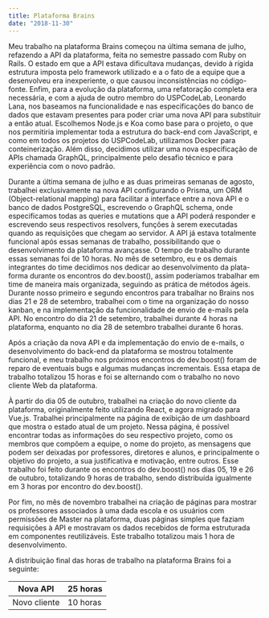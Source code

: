 ```yaml
---
title: Plataforma Brains
date: "2018-11-30"
---
```


Meu trabalho na plataforma Brains começou na última semana de julho, refazendo a API da plataforma, feita no semestre passado com Ruby on Rails. O estado em que a API estava dificultava mudanças, devido à rígida estrutura imposta pelo framework utilizado e a o fato de a equipe que a desenvolveu era inexperiente, o que causou inconsistências no código-fonte. Enfim, para a evolução da plataforma, uma refatoração completa era necessária, e com a ajuda de outro membro do USPCodeLab, Leonardo Lana, nos baseamos na funcionalidade e nas especificações do banco de dados que estavam presentes para poder criar uma nova API para substituir a então atual. Escolhemos Node.js e Koa como base para o projeto, o que nos permitiria implementar toda a estrutura do back-end com JavaScript, e como em todos os projetos do USPCodeLab, utilizamos Docker para conteinerização. Além disso, decidimos utilizar uma nova especificação de APIs chamada GraphQL, principalmente pelo desafio técnico e para experiência com o novo padrão.

Durante a última semana de julho e as duas primeiras semanas de agosto, trabalhei exclusivamente na nova API configurando o Prisma, um ORM (Object-relational mapping) para facilitar a interface entre a nova API e o banco de dados PostgreSQL, escrevendo o GraphQL schema, onde especificamos todas as queries e mutations que a API poderá responder e escrevendo seus respectivos resolvers, funções à serem executadas quando as requisições que chegam ao servidor. A API já estava totalmente funcional após essas semanas de trabalho, possibilitando que o desenvolvimento da plataforma avançasse. O tempo de trabalho durante essas semanas foi de 10 horas.
No mês de setembro, eu e os demais integrantes do time decidimos nos dedicar ao desenvolvimento da plata- forma durante os encontros do dev.boost(), assim poderíamos trabalhar em time de maneira mais organizada, seguindo as prática de métodos ágeis. Durante nosso primeiro e segundo encontros para trabalhar no Brains nos dias 21 e 28 de setembro, trabalhei com o time na organização do nosso kanban, e na implementação da funcionalidade de envio de e-mails pela API. No encontro do dia 21 de setembro, trabalhei durante 4 horas na plataforma, enquanto no dia 28 de setembro trabalhei durante 6 horas.

Após a criação da nova API e da implementação do envio de e-mails, o desenvolvimento do back-end da plataforma se mostrou totalmente funcional, e meu trabalho nos próximos encontros do dev.boost() foram de reparo de eventuais bugs e algumas mudanças incrementais. Essa etapa de trabalho totalizou 15 horas e foi se alternando com o trabalho no novo cliente Web da plataforma.

À partir do dia 05 de outubro, trabalhei na criação do novo cliente da plataforma, originalmente feito utilizando React, e agora migrado para Vue.js. Trabalhei principalmente na página de exibição de um dashboard que mostra o estado atual de um projeto. Nessa página, é possível encontrar todas as informações do seu respectivo projeto, como os membros que compõem a equipe, o nome do projeto, as mensagens que podem ser deixadas por professores, diretores e alunos, e principalmente o objetivo do projeto, a sua justificativa e motivação, entre outros. Esse trabalho foi feito durante os encontros do dev.boost() nos dias 05, 19 e 26 de outubro, totalizando 9 horas de trabalho, sendo distribuída igualmente em 3 horas por encontro do dev.boost().

Por fim, no mês de novembro trabalhei na criação de páginas para mostrar os professores associados à uma dada escola e os usuários com permissões de Master na plataforma, duas páginas simples que faziam requisições à API e mostravam os dados recebidos de forma estruturada em componentes reutilizáveis. Este trabalho totalizou mais 1 hora de desenvolvimento.

A distribuição final das horas de trabalho na plataforma Brains foi a seguinte:

| Nova API     | 25 horas |
|--------------|----------|
| Novo cliente | 10 horas |